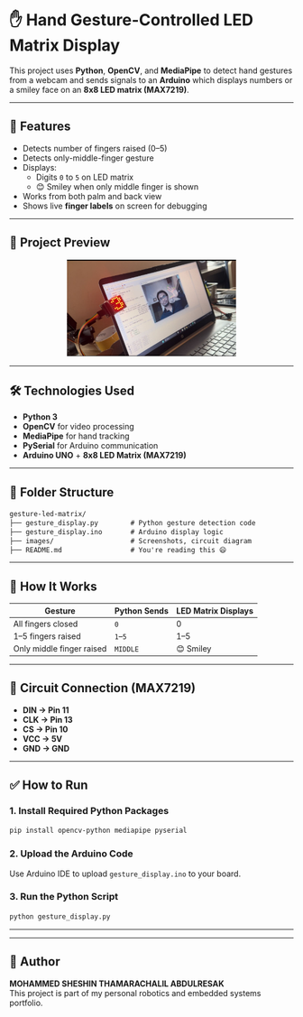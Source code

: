 # ✋ Hand Gesture-Controlled LED Matrix Display

This project uses **Python**, **OpenCV**, and **MediaPipe** to detect hand gestures from a webcam and sends signals to an **Arduino** which displays numbers or a smiley face on an **8x8 LED matrix (MAX7219)**.

---

## 🎯 Features
- Detects number of fingers raised (0–5)
- Detects only-middle-finger gesture
- Displays:
  - Digits `0` to `5` on LED matrix
  - 😊 Smiley when only middle finger is shown
- Works from both palm and back view
- Shows live **finger labels** on screen for debugging

---
## 📸 Project Preview

<p align="center">
  <img src="https://github.com/Mohammed-Shehsin/Hand-gesture-recognition--/blob/main/img/WhatsApp%20Image%202025-07-11%20at%2019.49.53_a0f286c6.jpg?raw=true" alt="Hand Gesture to LED Matrix" width="300"/>
</p>

---

## 🛠 Technologies Used
- **Python 3**
- **OpenCV** for video processing
- **MediaPipe** for hand tracking
- **PySerial** for Arduino communication
- **Arduino UNO** + **8x8 LED Matrix (MAX7219)**

---

## 🧩 Folder Structure

```
gesture-led-matrix/
├── gesture_display.py        # Python gesture detection code
├── gesture_display.ino       # Arduino display logic
├── images/                   # Screenshots, circuit diagram
├── README.md                 # You're reading this 😄
```

---

## 🧠 How It Works

| Gesture                  | Python Sends | LED Matrix Displays |
|--------------------------|--------------|----------------------|
| All fingers closed       | `0`          | 0                   |
| 1–5 fingers raised       | `1`–`5`       | 1–5                 |
| Only middle finger raised| `MIDDLE`     | 😊 Smiley            |

---

## 🔌 Circuit Connection (MAX7219)
- **DIN → Pin 11**
- **CLK → Pin 13**
- **CS → Pin 10**
- **VCC → 5V**
- **GND → GND**

---

## ✅ How to Run

### 1. Install Required Python Packages
```bash
pip install opencv-python mediapipe pyserial
```

### 2. Upload the Arduino Code
Use Arduino IDE to upload `gesture_display.ino` to your board.

### 3. Run the Python Script
```bash
python gesture_display.py
```

---


---

## 👤 Author
**MOHAMMED SHESHIN THAMARACHALIL ABDULRESAK**  
This project is part of my personal robotics and embedded systems portfolio.
